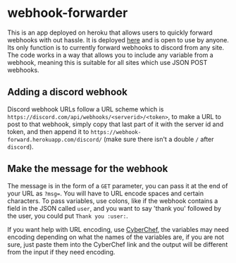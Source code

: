 # webhook-forwarder
This is an app deployed on heroku that allows users to quickly forward webhooks with out hassle. 
It is deployed [here](https://webhook-forward.herokuapp.com/) and is open to use by anyone. 
Its only function is to currently forward webhooks to discord from any site.
The code works in a way that allows you to include any variable from a webhook, meaning this is suitable for all sites which use JSON POST webhooks.

## Adding a discord webhook
Discord webhook URLs follow a URL scheme which is `https://discord.com/api/webhooks/<serverid>/<token>`, 
to make a URL to post to that webhook, simply copy that last part of it with the server id and token, 
and then append it to `https://webhook-forward.herokuapp.com/discord/` (make sure there isn't a double `/` after `discord`).

## Make the message for the webhook
The message is in the form of a `GET` parameter, you can pass it at the end of your URL as `?msg=`.
You will have to URL encode spaces and certain characters. 
To pass variables, use colons, like if the webhook contains a field in the JSON called `user`, and you want to say 'thank you' followed by the user, 
you could put `Thank you :user:`.

If you want help with URL encoding, use [CyberChef](https://gchq.github.io/CyberChef/#recipe=URL_Encode(false)), the variables may need encoding
depending on what the names of the variables are, if you are not sure, just paste them into the CyberChef link and the output will be different from the input 
if they need encoding.